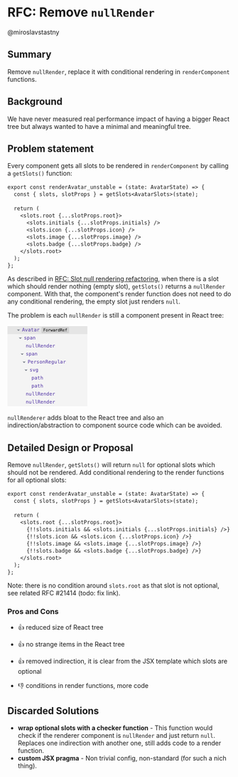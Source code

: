 # RFC: Remove `nullRender`

@miroslavstastny

## Summary

Remove `nullRender`, replace it with conditional rendering in `renderComponent` functions.

## Background

We have never measured real performance impact of having a bigger React tree but always wanted to have a minimal and meaningful tree.

## Problem statement

Every component gets all slots to be rendered in `renderComponent` by calling a `getSlots()` function:

```tsx
export const renderAvatar_unstable = (state: AvatarState) => {
  const { slots, slotProps } = getSlots<AvatarSlots>(state);

  return (
    <slots.root {...slotProps.root}>
      <slots.initials {...slotProps.initials} />
      <slots.icon {...slotProps.icon} />
      <slots.image {...slotProps.image} />
      <slots.badge {...slotProps.badge} />
    </slots.root>
  );
};
```

As described in [RFC: Slot null rendering refactoring](./slot-null-rendering.md), when there is a slot which should render nothing (empty slot), `getSlots()` returns a `nullRender` component. With that, the component's render function does not need to do any conditional rendering, the empty slot just renders `null`.

The problem is each `nullRender` is still a component present in React tree:

![null render react tree](assets/null_render_react_tree.png)

`nullRenderer` adds bloat to the React tree and also an indirection/abstraction to component source code which can be avoided.

## Detailed Design or Proposal

Remove `nullRender`, `getSlots()` will return `null` for optional slots which should not be rendered.
Add conditional rendering to the render functions for all optional slots:

```tsx
export const renderAvatar_unstable = (state: AvatarState) => {
  const { slots, slotProps } = getSlots<AvatarSlots>(state);

  return (
    <slots.root {...slotProps.root}>
      {!!slots.initials && <slots.initials {...slotProps.initials} />}
      {!!slots.icon && <slots.icon {...slotProps.icon} />}
      {!!slots.image && <slots.image {...slotProps.image} />}
      {!!slots.badge && <slots.badge {...slotProps.badge} />}
    </slots.root>
  );
};
```

Note: there is no condition around `slots.root` as that slot is not optional, see related RFC #21414 (todo: fix link).

### Pros and Cons

- 👍 reduced size of React tree
- 👍 no strange items in the React tree
- 👍 removed indirection, it is clear from the JSX template which slots are optional

- 👎 conditions in render functions, more code

## Discarded Solutions

- **wrap optional slots with a checker function** - This function would check if the renderer component is `nullRender` and just return `null`. Replaces one indirection with another one, still adds code to a render function.
- **custom JSX pragma** - Non trivial config, non-standard (for such a nich thing).
